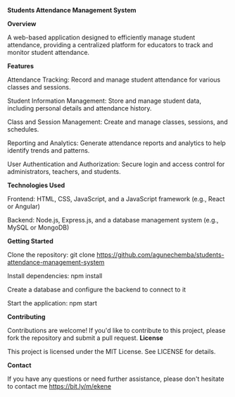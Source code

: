 **Students Attendance Management System**

**Overview**

A web-based application designed to efficiently manage student attendance, providing a centralized platform for educators to track and monitor student attendance.

**Features**

Attendance Tracking: Record and manage student attendance for various classes and sessions.

Student Information Management: Store and manage student data, including personal details and attendance history.

Class and Session Management: Create and manage classes, sessions, and schedules.

Reporting and Analytics: Generate attendance reports and analytics to help identify trends and patterns.

User Authentication and Authorization: Secure login and access control for administrators, teachers, and students.

**Technologies Used**

Frontend: HTML, CSS, JavaScript, and a JavaScript framework (e.g., React or Angular)

Backend: Node.js, Express.js, and a database management system (e.g., MySQL or MongoDB)

**Getting Started**

Clone the repository: git clone https://github.com/agunechemba/students-attendance-management-system

Install dependencies: npm install

Create a database and configure the backend to connect to it

Start the application: npm start

**Contributing**

Contributions are welcome! If you'd like to contribute to this project, please fork the repository and submit a pull request.
**License**

This project is licensed under the MIT License. See LICENSE for details.

**Contact**

If you have any questions or need further assistance, please don't hesitate to contact me https://bit.ly/m/ekene
